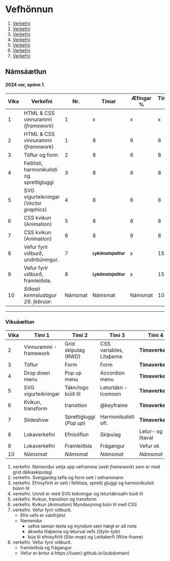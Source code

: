 # Vefhönnun

1. [Verkefni](Verkefni-1/)
2. [Verkefni](Verkefni-2/)
3. [Verkefni](Verkefni-3/)
4. [Verkefni](Verkefni-4/)
5. [Verkefni](Verkefni-5/)
6. [Verkefni](Verkefni-6/)
7. [Verkefni](Verkefni-7/)


## Námsáætlun

#### 2024 vor, spönn 1. 

| Vika  | Verkefni  | Nr. | Tímar | Æfingar % | Tímaverkefni % |
|---|---|---|---|---|---|
| 1  | HTML & CSS vinnurammi (_framework_)  | 1 | x | x | x |
| 2  | HTML & CSS vinnurammi (_framework_)  | 1 | 8 | 6 | 8 |
| 3  | Töflur og form  | 2 | 8 | 6 | 8 |
| 4  | Fellilisti, harmonikulisti og sprettigluggi | 3 | 8 | 6 | 8 |
| 5  | SVG vigurteikningar (_Vector graphics_) | 4 | 8 | 6 | 8 |
| 6  | CSS kvikun (Animation) | 5 | 8 | 6 | 8 |
| 7  | CSS kvikun (Animation) | 6 | 8 | 6 | 8 |
| 8  | Vefur fyrir viðburð, undirbúningur. | 7 | <sub> **_Lykilmatsþáttur_** </sub> | x | 15  |
| 9  | Vefur fyrir viðburð, framleiðsla. | 8 | <sub> **_Lykilmatsþáttur_** </sub> | x | 15  |
| 10 | _Síðasti  kennsludagur 29. febrúar_. | Námsmat  | Námsmat | Námsmat  | 100%  |

---

### Vikuáætlun 

| Vika | Tími 1  | Tími 2 | Tími 3 | Tími 4 | 
| --- | --- | --- | --- | --- | 
| 2 | Vinnurammi - framework | Grid skipulag (RWD) | CSS variables, Litaþema | **Tímaverkefni** |
| 3 | Töflur | Form | Form | **Tímaverkefni** |
| 4 | Drop down menu | Pop up menu | Accordion menu | **Tímaverkefni** |
| 5 | SVG vigurteikningar | Tákn/logo búið til | Leturtákn - Icomoon | **Tímaverkefni** | 
| 6 | Kvikun, transform | transition | @keyframe | **Tímaverkefni** |   
| 7 | Slideshow | Sprettigluggi (_Pop up_) | Harmonikulisti ofl.| **Tímaverkefni** |
| 8 | Lokaverkefni | Efnisöflun | Skipulag | Letur- og litaval | Framleiðsla |  
| 9 | Lokaverkefni | Framleiðsla | Frágangur |  Vefur ok |
| 10 | _Námsmat_ | _Námsmat_ | _Námsmat_ | _Námsmat_ |
 
1. verkefni. Nemendur setja upp veframma (_web framework_) sem er með grid dálkaskipulagi
1. verkefni. Sveigjanleg tafla og form sett í veframmann
1. verkefni. Efnisyfirlit er sett í fellilista, spretti gluggi og harmonikulisti búinn til 
1. verkefni. Unnið er með SVG teikningar og leturtáknsafn búið til 
1. verkefni. Kvikun, transition og transform 
1. verkefni. Kvikun (_Animation_) Myndasýning búin til með CSS 
1. verkefni. Vefur fyrir viðburð. 
   * Efni vefs er valsfrjálst
   * Nemendur 
      * safna saman texta og myndum sem hægt er að nota
      * ákveða litaþema og leturval vefs (_Style-tyle_)
      * búa til efnisyfirlit (_Site-map_) og Leiðakerfi (Wire-frame)
1. verkefni. Vefur fyrir viðburð. 
   * framleiðsla og frágangur
   * Vefur er birtur á https://(user).github.io/(subdomain) 

   
   

